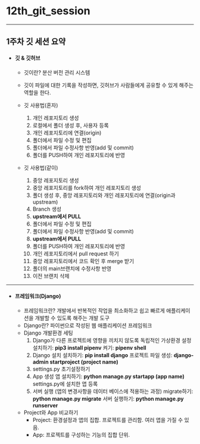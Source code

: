 # 12th_git_session
---
## 1주차 깃 세션 요약

- #### 깃 & 깃허브
    + 깃이란? 분산 버전 관리 시스템
    + 깃이 파일에 대한 기록을 작성하면, 깃허브가 사람들에게 공유할 수 있게 해주는 역할을 한다.
    + 깃 사용법(혼자)
        1. 개인 레포지토리 생성
        2. 로컬에서 폴더 생성 후, 사용자 등록
        3. 개인 레포지토리에 연결(origin)
        4. 폴더에서 파일 수정 및 편집
        5. 폴더에서 파일 수정사항 반영(add 및 commit)
        6. 폴더를 PUSH하여 개인 레포지토리에 반영

    + 깃 사용법(같이)
        1. 중앙 레포지토리 생성
        2. 중앙 레포지토리를 fork하여 개인 레포지토리 생성
        3. 폴더 생성 후, 중앙 레포지토리와 개인 레포지토리에 연결(origin과 upstream)
        4. Branch 생성
        5. **upstream에서 PULL**
        6. 폴더에서 파일 수정 및 편집
        7. 폴더에서 파일 수정사항 반영(add 및 commit)
        8. **upstream에서 PULL**
        9. 폴더를 PUSH하여 개인 레포지토리에 반영
        10. 개인 레포지토리에서 pull request 하기
        11. 중앙 레포지토리에서 코드 확인 후 merge 받기
        12. 폴더의 main브랜치에 수정사항 반영
        13. 이전 브랜치 삭제

---

- #### 프레임워크(Django)
    + 프레임워크란? 개발에서 반복적인 작업을 최소화하고 쉽고 빠르게 애플리케이션을 개발할 수 있도록 해주는 개발 도구
    + Django란? 파이썬으로 작성된 웹 애플리케이션 프레임워크     
    + Django 개발환경 세팅
        1. Django가 다른 프로젝트에 영향을 끼치지 않도록 독립적인 가상환경 설정
            설치하기: __pip3 install pipenv__
            켜기: __pipenv shell__ 
        2. Django 설치
            설치하기: __pip install django__
            프로젝트 파일 생성: __django-admin startproject (project name)__
        3. settings.py 초기설정하기
        4. App 생성
            앱 설치하기: __python manage.py startapp (app name)__
            settings.py에 설치한 앱 등록
        5. 서버 실행 (앱의 변경사항을 데이터 베이스에 적용하는 과정)
            migrate하기: __python manage.py migrate__
            서버 실행하기: __python manage.py runserver__
    + Project와 App 비교하기
        - Project: 환경설정과 앱의 집합. 프로젝트를 관리함. 여러 앱을 가질 수 있음.
        - App: 프로젝트를 구성하는 기능의 집합 단위.

